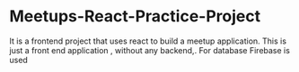 # Meetups-React-Practice-Project
It is a frontend project that uses react to build a meetup application. This is just a front end application , without  any backend,. For database Firebase is used
